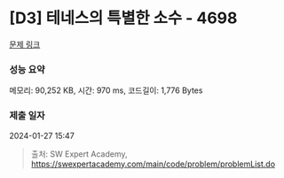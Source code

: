 # [D3] 테네스의 특별한 소수 - 4698 

[문제 링크](https://swexpertacademy.com/main/code/problem/problemDetail.do?contestProbId=AWRuoqCKkE0DFAXt) 

### 성능 요약

메모리: 90,252 KB, 시간: 970 ms, 코드길이: 1,776 Bytes

### 제출 일자

2024-01-27 15:47



> 출처: SW Expert Academy, https://swexpertacademy.com/main/code/problem/problemList.do